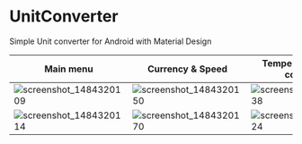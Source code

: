 # UnitConverter
Simple Unit converter for Android with Material Design

Main menu | Currency & Speed | Temperature & Area converter
----------|------------------|-----------------------------
![screenshot_1484320109](https://cloud.githubusercontent.com/assets/8330119/22006596/87dda706-dc7d-11e6-88c4-a7ca7e74c30c.png) | ![screenshot_1484320150](https://cloud.githubusercontent.com/assets/8330119/22006623/b9bffa76-dc7d-11e6-94ad-d3bba3e3c738.png) | ![screenshot_1484320138](https://cloud.githubusercontent.com/assets/8330119/22006653/02ad49e6-dc7e-11e6-9beb-4343b68bf56a.png)
![screenshot_1484320114](https://cloud.githubusercontent.com/assets/8330119/22006609/9bbf67be-dc7d-11e6-962f-80d5910b4c88.png) | ![screenshot_1484320170](https://cloud.githubusercontent.com/assets/8330119/22006648/ede95c48-dc7d-11e6-9d31-f2767d3b18d1.png) | ![screenshot_1484320124](https://cloud.githubusercontent.com/assets/8330119/22006675/230adff0-dc7e-11e6-95df-3545aac9ed91.png)
